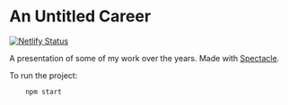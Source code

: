 # An Untitled Career
[![Netlify Status](https://api.netlify.com/api/v1/badges/eaa253ff-434d-489f-bd93-493e33b3391f/deploy-status)](https://app.netlify.com/sites/an-untitled-career/deploys)

A presentation of some of my work over the years. Made with [Spectacle](https://formidable.com/open-source/spectacle/).

To run the project:
```bash
    npm start
```
